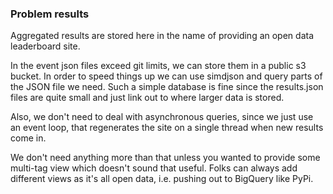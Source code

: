 ### Problem results

Aggregated results are stored here in the name of providing an open data 
leaderboard site.

In the event json files exceed git limits, we can store them in a public s3
bucket. In order to speed things up we can use simdjson and query parts of 
the JSON file we need. Such a simple database is fine since the results.json
files are quite small and just link out to where larger data is stored.

Also, we don't need to deal with asynchronous queries, since we just use
an event loop, that regenerates the site on a single thread when new
results come in.

We don't need anything more than that unless you wanted to provide some
multi-tag view which doesn't sound that useful. Folks can always
add different views as it's all open data, i.e. pushing out to BigQuery
like PyPi.